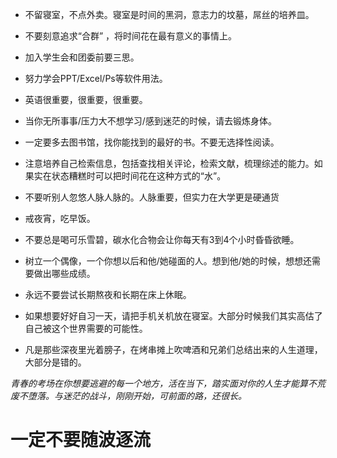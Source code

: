 * 不留寝室，不点外卖。寝室是时间的黑洞，意志力的坟墓，屌丝的培养皿。

* 不要刻意追求“合群” ，将时间花在最有意义的事情上。

* 加入学生会和团委前要三思。

* 努力学会PPT/Excel/Ps等软件用法。

* 英语很重要，很重要，很重要。

* 当你无所事事/压力大不想学习/感到迷茫的时候，请去锻炼身体。

* 一定要多去图书馆，找你能找到的最好的书。不要无选择性阅读。

* 注意培养自己检索信息，包括查找相关评论，检索文献，梳理综述的能力。如果实在状态糟糕时可以把时间花在这种方式的“水”。

* 不要听别人忽悠人脉人脉的。人脉重要，但实力在大学更是硬通货

* 戒夜宵，吃早饭。

* 不要总是喝可乐雪碧，碳水化合物会让你每天有3到4个小时昏昏欲睡。

* 树立一个偶像，一个你想以后和他/她碰面的人。想到他/她的时候，想想还需要做出哪些成绩。

* 永远不要尝试长期熬夜和长期在床上休眠。

* 如果想要好好自习一天，请把手机关机放在寝室。大部分时候我们其实高估了自己被这个世界需要的可能性。

* 凡是那些深夜里光着膀子，在烤串摊上吹啤酒和兄弟们总结出来的人生道理，大部分是错的。


*青春的考场在你想要逃避的每一个地方，活在当下，踏实面对你的人生才能算不荒废不堕落。与迷茫的战斗，刚刚开始，可前面的路，还很长。*

# 一定不要随波逐流
